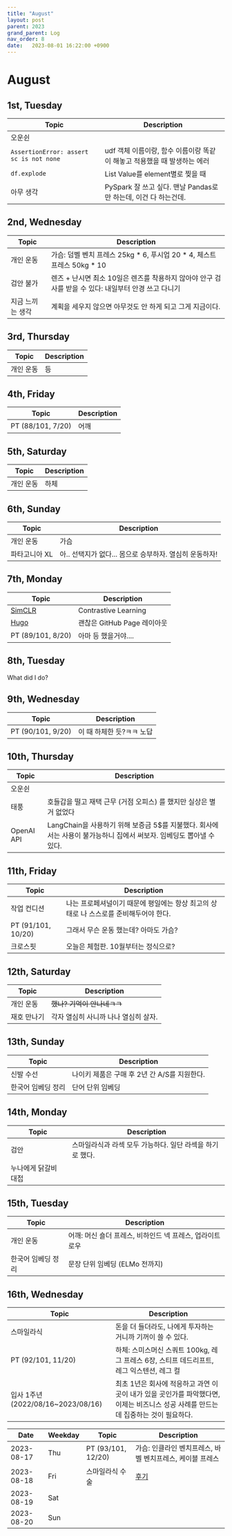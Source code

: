 ```yaml
---
title: "August"
layout: post
parent: 2023
grand_parent: Log
nav_order: 8
date:   2023-08-01 16:22:00 +0900
---
```

# August

## 1st, Tuesday

|Topic|Description|
|---|---|
|오운쉰||
|`AssertionError: assert sc is not none`|udf 객체 이름이랑, 함수 이름이랑 똑같이 해놓고 적용했을 때 발생하는 에러|
|`df.explode`|List Value를 element별로 찢을 때|
|아무 생각|PySpark 잘 쓰고 싶다. 맨날 Pandas로만 하는데, 이건 다 하는건데.|

## 2nd, Wednesday

|Topic|Description|
|---|---|
|개인 운동|가슴: 덤벨 벤치 프레스 25kg * 6, 푸시업 20 * 4, 체스트 프레스 50kg * 10|
|검안 불가|렌즈 + 난시면 최소 10일은 렌즈를 착용하지 않아야 안구 검사를 받을 수 있다: 내일부터 안경 쓰고 다니기|
|지금 느끼는 생각|계획을 세우지 않으면 아무것도 안 하게 되고 그게 지금이다.|

## 3rd, Thursday

|Topic|Description|
|---|---|
|개인 운동|등|

## 4th, Friday

|Topic|Description|
|---|---|
|PT (88/101, 7/20)|어깨|

## 5th, Saturday

|Topic|Description|
|---|---|
|개인 운동|하체|

## 6th, Sunday

|Topic|Description|
|---|---|
|개인 운동|가슴|
|파타고니아 XL|아.. 선택지가 없다... 몸으로 승부하자. 열심히 운동하자!|
   
## 7th, Monday

|Topic|Description|
|---|---|
|[SimCLR](https://colab.research.google.com/drive/1-pkFYBffvti2KPMbb4RpMDgGcVJhNOy-#scrollTo=KtC1mvM6oOH9)|Contrastive Learning|
|[Hugo](https://gohugo.io/hosting-and-deployment/hosting-on-github/)|괜찮은 GitHub Page 레이아웃|
|PT (89/101, 8/20)|아마 등 했을거야....|

## 8th, Tuesday

What did I do?

## 9th, Wednesday

|Topic|Description|
|---|---|
|PT (90/101, 9/20)|이 때 하체한 듯?ㅋㅋ 노답|

## 10th, Thursday

|Topic|Description|
|---|---|
|오운쉰||
|태풍|호들갑을 떨고 재택 근무 (거점 오피스) 를 했지만 실상은 별거 없었다|
|OpenAI API|LangChain을 사용하기 위해 보증금 5$를 지불했다. 회사에서는 사용이 불가능하니 집에서 써보자. 임베딩도 뽑아낼 수 있다.|

## 11th, Friday

|Topic|Description|
|---|---|
|작업 컨디션|나는 프로페셔널이기 때문에 평일에는 항상 최고의 상태로 나 스스로를 준비해두어야 한다.|
|PT (91/101, 10/20) |그래서 무슨 운동 했는데? 아마도 가슴?|
|크로스핏|오늘은 체험판. 10월부터는 정식으로?|

## 12th, Saturday

|Topic|Description|
|---|---|
|개인 운동|~~했나? 기억이 안나네ㅋㅋ~~|
|재호 만나기|각자 열심히 사니까 나나 열심히 살자.|

## 13th, Sunday

|Topic|Description|
|---|---|
|신발 수선|나이키 제품은 구매 후 2년 간 A/S를 지원한다.|
|한국어 임베딩 정리|단어 단위 임베딩|

## 14th, Monday

|Topic|Description|
|---|---|
|검안|스마일라식과 라섹 모두 가능하다. 일단 라섹을 하기로 했다.|
|누나에게 닭갈비 대접||

## 15th, Tuesday

|Topic|Description|
|---|---|
|개인 운동|어깨: 머신 숄더 프레스, 비하인드 넥 프레스, 업라이트 로우|
|한국어 임베딩 정리|문장 단위 임베딩 (ELMo 전까지)|

## 16th, Wednesday

|Topic|Description|
|---|---|
|스마일라식|돈을 더 들더라도, 나에게 투자하는 거니까 기꺼이 쓸 수 있다.|
|PT (92/101, 11/20)|하체: 스미스머신 스쿼트 100kg, 레그 프레스 6장, 스티프 데드리프트, 레그 익스텐션, 레그 컬|
|입사 1주년 (2022/08/16~2023/08/16)|최초 1년은 회사에 적응하고 과연 이 곳이 내가 있을 곳인가를 파악했다면, 이제는 비즈니스 성공 사례를 만드는데 집중하는 것이 필요하다.|


|Date|Weekday|Topic|Description|
|---|---|---|---|
|2023-08-17|Thu|PT (93/101, 12/20)|가슴: 인클라인 벤치프레스, 바벨 벤치프레스, 케이블 프레스|
|2023-08-18|Fri|스마일라식 수술|[후기](blog.naver.com/krooner_kim/223187983536)|
|2023-08-19|Sat|||
|2023-08-20|Sun|||

